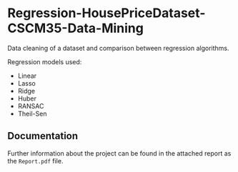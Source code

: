 # Regression-HousePriceDataset-CSCM35-Data-Mining
Data cleaning of a dataset and comparison between regression algorithms.

Regression models used:
* Linear
* Lasso
* Ridge
* Huber
* RANSAC
* Theil-Sen

## Documentation

Further information about the project can be found in the attached report as the `Report.pdf` file.
